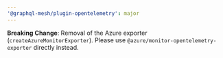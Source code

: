 ```yaml
---
'@graphql-mesh/plugin-opentelemetry': major
---
```


**Breaking Change**: Removal of the Azure exporter (`createAzureMonitorExporter`). Please use `@azure/monitor-opentelemetry-exporter` directly instead.

